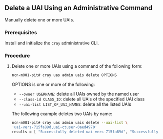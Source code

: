 
## Delete a UAI Using an Administrative Command

Manually delete one or more UAIs.

### Prerequisites

Install and initialize the `cray` administrative CLI.

### Procedure

1.  Delete one or more UAIs using a command of the following form:

    ```bash
    ncn-m001-pit# cray uas admin uais delete OPTIONS
    ```

    OPTIONS is one or more of the following:

    -   `--owner USERNAME`: delete all UAIs owned by the named user
    -   `--class-id CLASS_ID`: delete all UAIs of the specified UAI class
    -   `--uai-list LIST_OF_UAI_NAMES`: delete all the listed UAIs

    The following example deletes two UAIs by name:

    ```bash
    ncn-m001-pit# cray uas admin uais delete --uai-list \
    'uai-vers-715fa89d,uai-ctuser-0aed4970'
    results = [ "Successfully deleted uai-vers-715fa89d", "Successfully deleted uai-ctuser-0aed4970",]
    ```


